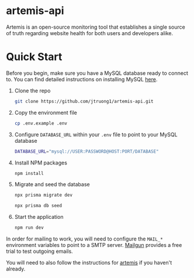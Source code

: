# artemis-api

Artemis is an open-source monitoring tool that establishes a single source of truth regarding website health for both users and developers alike.

# Quick Start

Before you begin, make sure you have a MySQL database ready to connect to. You can find detailed instructions on installing MySQL [here](https://dev.mysql.com/doc/refman/8.0/en/installing.html).

1. Clone the repo

   ```sh
   git clone https://github.com/jtruong1/artemis-api.git
   ```

2. Copy the environment file

   ```sh
   cp .env.example .env
   ```

3. Configure `DATABASE_URL` within your `.env` file to point to your MySQL database

   ```sh
   DATABASE_URL="mysql://USER:PASSWORD@HOST:PORT/DATABASE"
   ```

4. Install NPM packages

   ```sh
   npm install
   ```

5. Migrate and seed the database

   ```sh
   npx prisma migrate dev
   ```

   ```sh
   npx prisma db seed
   ```

5. Start the application

   ```sh
   npm run dev
   ```

In order for mailing to work, you will need to configure the `MAIL_*` environment variables to point to a SMTP server. [Mailgun](https://www.mailgun.com/) provides a free trial to test outgoing emails.

You will need to also follow the instructions for [artemis](https://github.com/jtruong1/artemis) if you haven't already.
